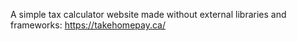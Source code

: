 A simple tax calculator website made without external libraries and frameworks: https://takehomepay.ca/


